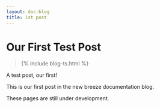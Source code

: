 ```yaml
---
layout: doc-blog
title: 1st post
---
```

# Our First Test Post
> {% include blog-ts.html %}

A test post, our first!

<!-- more -->

This is our first post in the new breeze documentation blog.
 
These pages are still under development. 

